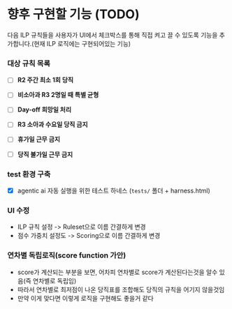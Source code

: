 # 향후 구현할 기능 (TODO)

다음 ILP 규칙들을 사용자가 UI에서 체크박스를 통해 직접 켜고 끌 수 있도록 기능을 추가합니다.(현재 ILP 로직에는 구현되어있는 기능)

### 대상 규칙 목록

- [ ] **R2 주간 최소 1회 당직**
- [ ] **비소아과 R3 2명일 때 특별 균형**
- [ ] **Day-off 희망일 처리**
- [ ] **R3 소아과 수요일 당직 금지**
- [ ] **휴가일 근무 금지**
- [ ] **당직 불가일 근무 금지**


### test 환경 구축
- [x] agentic ai 자동 실행을 위한 테스트 하네스 (`tests/` 폴더 + harness.html)

### UI 수정
- ILP 규칙 설정 -> Ruleset으로 이름 간결하게 변경
- 점수 가중치 설정도 -> Scoring으로 이름 간결하게 변경

### 연차별 독립로직(score function 가안)
- score가 계산되는 부분을 보면, 어차피 연차별로 score가 계산된다는것을 알수 있음(즉 연차별로 독립임)
- 따라서 연차별로 최저점이 나온 당직표를 조합해도 당직의 규칙을 어기지 않을것임
- 만약 이게 맞다면 이렇게 로직을 구현해도 좋을거 같다
